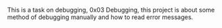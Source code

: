 This is a task on debugging, 0x03 Debugging, this project is about some method of debugging manually and how to read error messages. 
